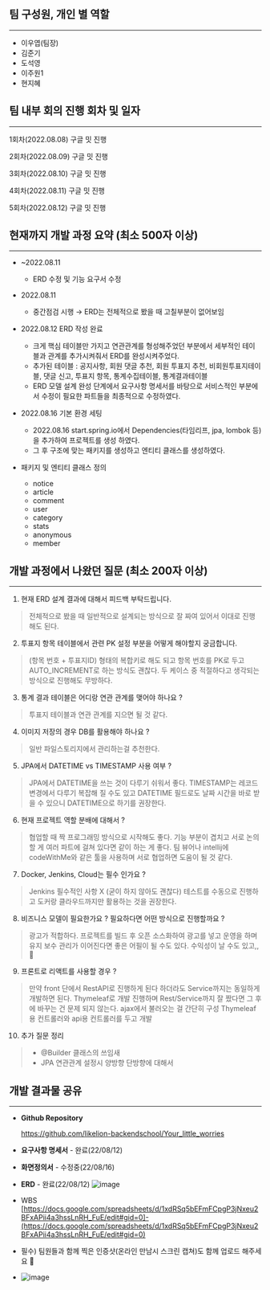 ## 팀 구성원, 개인 별 역할

---

- 이우엽(팀장)
- 김준기
- 도석영
- 이주원1
- 현지혜


## 팀 내부 회의 진행 회차 및 일자

---

1회차(2022.08.08) 구글 밋 진행

2회차(2022.08.09) 구글 밋 진행

3회차(2022.08.10) 구글 밋 진행

4회차(2022.08.11) 구글 밋 진행

5회차(2022.08.12) 구글 밋 진행


## 현재까지 개발 과정 요약 (최소 500자 이상)

---
- ~2022.08.11
    - ERD 수정 및 기능 요구서 수정
- 2022.08.11
    - 중간점검 시행 → ERD는 전체적으로 봤을 때 고칠부분이 없어보임
- 2022.08.12 ERD 작성 완료
    - 크게 핵심 테이블만 가지고 연관관계를 형성해주었던 부분에서 세부적인 테이블과 관계를 추가시켜줘서 ERD를 완성시켜주었다.
    - 추가된 테이블 : 공지사항, 회원 댓글 추천, 회원 투표지 추천, 비회원투표지테이블, 댓글 신고, 투표지 항목, 통계수집테이블, 통계결과테이블
    - ERD 모델 설계 완성 단계에서 요구사항 명세서를 바탕으로 서비스적인 부분에서 수정이 필요한 파트들을 최종적으로 수정하였다.
- 2022.08.16 기본 환경 세팅
    - 2022.08.16 start.spring.io에서 Dependencies(타임리프, jpa, lombok 등)을 추가하여 프로젝트를 생성 하였다.
    - 그 후 구조에 맞는 패키지를 생성하고 엔티티 클래스를 생성하였다.

- 패키지 및 엔티티 클래스 정의
    - notice
    - article
    - comment
    - user
    - category
    - stats
    - anonymous
    - member


## 개발 과정에서 나왔던 질문 (최소 200자 이상)

---

1. 현재 ERD 설계 결과에 대해서 피드백 부탁드립니다.
> 전체적으로 봤을 때 일반적으로 설계되는 방식으로 잘 짜여 있어서 이대로 진행해도 된다.

2. 투표지 항목 테이블에서 관련 PK 설정 부분을 어떻게 해야할지 궁금합니다.
> (항목 번호 + 투표지ID) 형태의 복합키로 해도 되고 항목 번호를 PK로 두고 AUTO_INCREMENT로 하는 방식도 괜찮다.
> 두 케이스 중 적절하다고 생각되는 방식으로 진행해도 무방하다.

3. 통계 결과 테이블은 어디랑 연관 관계를 맺어야 하나요 ?
> 투표지 테이블과 연관 관계를 지으면 될 것 같다.

4. 이미지 저장의 경우 DB를 활용해야 하나요 ?
> 일반 파일스토리지에서 관리하는걸 추천한다.

5. JPA에서 DATETIME vs TIMESTAMP 사용 여부 ?
> JPA에서 DATETIME을 쓰는 것이 다루기 쉬워서 좋다.
> TIMESTAMP는 레코드 변경에서 다루기 복잡해 질 수도 있고 DATETIME 필드로도 날짜 시간을 바로 받을 수 있으니 DATETIME으로 하기를 권장한다.

6. 현재 프로젝트 역할 분배에 대해서 ?
> 협업할 때 짝 프로그래밍 방식으로 시작해도 좋다.
> 기능 부분이 겹치고 서로 논의할 게 여러 파트에 걸쳐 있다면 같이 하는 게 좋다.
> 팀 뷰어나 intellij에 codeWithMe와 같은 툴을 사용하며 서로 협업하면 도움이 될 것 같다.

7. Docker, Jenkins, Cloud는 필수 인가요 ?
> Jenkins 필수적인 사항 X (굳이 하지 않아도 괜찮다)
> 테스트를 수동으로 진행하고 도커랑 클라우드까지만 활용하는 것을 권장한다.
    
8. 비즈니스 모델이 필요한가요 ? 필요하다면 어떤 방식으로 진행할까요 ?
> 광고가 적합하다. 프로젝트를 빌드 후 오픈 소스화하여 광고를 넣고 운영을 하며 유지 보수 관리가 이어진다면 좋은 어필이 될 수도 있다. 수익성이 날 수도 있고,,💸
    
9. 프론트로 리액트를 사용할 경우 ?
> 만약 front 단에서 RestAPI로 진행하게 된다 하더라도 Service까지는 동일하게 개발하면 된다.
> Thymeleaf로 개발 진행하며 Rest/Service까지 잘 짰다면 그 후에 바꾸는 건 문제 되지 않는다.
> ajax에서 불러오는 걸 간단히 구성
> Thymeleaf용 컨트롤러와 api용 컨트롤러를 두고 개발

10. 추가 질문 정리
>- @Builder 클래스의 쓰임새
>- JPA 연관관계 설정시 양방향 단방향에 대해서

## 개발 결과물 공유

---
- **Github Repository**
    
    https://github.com/likelion-backendschool/Your_little_worries
    
- **요구사항 명세서** - 완료(22/08/12)

- **화면정의서** - 수정중(22/08/16)

- **ERD** - 완료(22/08/12)
![image](https://user-images.githubusercontent.com/100131148/184840459-abf0ba30-396b-4759-8d39-91ae7f1a7cd4.png)

- WBS [https://docs.google.com/spreadsheets/d/1xdRSq5bEFmFCpgP3jNxeu2BFxAPii4a3hssLnRH_FuE/edit#gid=0]-(https://docs.google.com/spreadsheets/d/1xdRSq5bEFmFCpgP3jNxeu2BFxAPii4a3hssLnRH_FuE/edit#gid=0)

- 필수) 팀원들과 함께 찍은 인증샷(온라인 만남시 스크린 캡쳐)도 함께 업로드 해주세요 🙂
- ![image](https://user-images.githubusercontent.com/100131148/184840681-04c85e8f-4cc1-4433-aab0-98e5fff2dbca.png)


